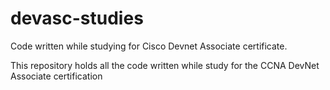 # devasc-studies
Code written  while studying for Cisco Devnet Associate certificate. 

This repository holds all the code written while study for the CCNA DevNet Associate certification

